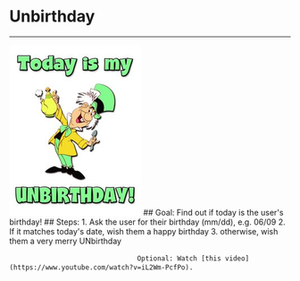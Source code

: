 
# Unbirthday
  <hr/>
  <img src="./images/unbirthday.jpg"/>
## Goal:
   Find out if today is the user's birthday!
## Steps:
1. Ask the user for their birthday (mm/dd), e.g. 06/09
2. If it matches today's date, wish them a happy birthday
3. otherwise, wish them a very merry UNbirthday
                                    

                                    Optional: Watch [this video](https://www.youtube.com/watch?v=iL2Wm-PcfPo).
  
 

